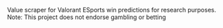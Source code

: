 Value scraper for Valorant ESports win predictions for research purposes. Note: This project does not endorse gambling or betting
